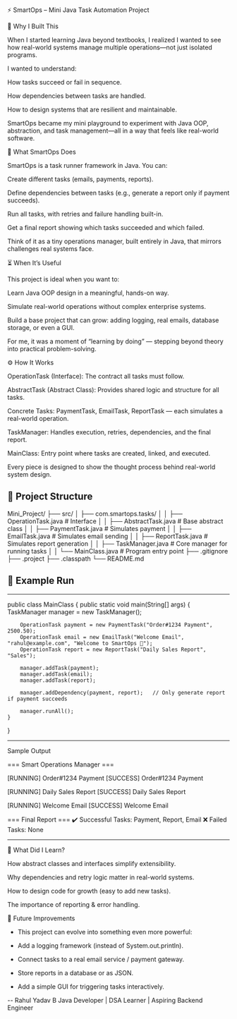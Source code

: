⚡ SmartOps – Mini Java Task Automation Project


🌱 Why I Built This

When I started learning Java beyond textbooks, I realized I wanted to see how real-world systems manage multiple operations—not just isolated programs.

I wanted to understand:

How tasks succeed or fail in sequence.

How dependencies between tasks are handled.

How to design systems that are resilient and maintainable.

SmartOps became my mini playground to experiment with Java OOP, abstraction, and task management—all in a way that feels like real-world software.


🧩 What SmartOps Does

SmartOps is a task runner framework in Java. You can:

Create different tasks (emails, payments, reports).

Define dependencies between tasks (e.g., generate a report only if payment succeeds).

Run all tasks, with retries and failure handling built-in.

Get a final report showing which tasks succeeded and which failed.

Think of it as a tiny operations manager, built entirely in Java, that mirrors challenges real systems face.


⏳ When It’s Useful

This project is ideal when you want to:

Learn Java OOP design in a meaningful, hands-on way.

Simulate real-world operations without complex enterprise systems.

Build a base project that can grow: adding logging, real emails, database storage, or even a GUI.

For me, it was a moment of “learning by doing” — stepping beyond theory into practical problem-solving.


⚙️ How It Works

OperationTask (Interface): The contract all tasks must follow.

AbstractTask (Abstract Class): Provides shared logic and structure for all tasks.

Concrete Tasks: PaymentTask, EmailTask, ReportTask — each simulates a real-world operation.

TaskManager: Handles execution, retries, dependencies, and the final report.

MainClass: Entry point where tasks are created, linked, and executed.

Every piece is designed to show the thought process behind real-world system design.



## 📂 Project Structure
Mini_Project/
├── src/
│   ├── com.smartops.tasks/
│   │   ├── OperationTask.java      # Interface
│   │   ├── AbstractTask.java       # Base abstract class
│   │   ├── PaymentTask.java        # Simulates payment
│   │   ├── EmailTask.java          # Simulates email sending
│   │   ├── ReportTask.java         # Simulates report generation
│   │   ├── TaskManager.java        # Core manager for running tasks
│   │   └── MainClass.java          # Program entry point
├── .gitignore
├── .project
├── .classpath
└── README.md




## 🚀 Example Run
---------

public class MainClass {
    public static void main(String[] args) {
        TaskManager manager = new TaskManager();

        OperationTask payment = new PaymentTask("Order#1234 Payment", 2500.50);
        OperationTask email = new EmailTask("Welcome Email", "rahul@example.com", "Welcome to SmartOps 🚀");
        OperationTask report = new ReportTask("Daily Sales Report", "Sales");

        manager.addTask(payment);
        manager.addTask(email);
        manager.addTask(report);

        manager.addDependency(payment, report);   // Only generate report if payment succeeds

        manager.runAll();
    }
}

--------
Sample Output 

=== Smart Operations Manager ===

[RUNNING] Order#1234 Payment
[SUCCESS] Order#1234 Payment

[RUNNING] Daily Sales Report
[SUCCESS] Daily Sales Report

[RUNNING] Welcome Email
[SUCCESS] Welcome Email

=== Final Report ===
✔️ Successful Tasks: Payment, Report, Email
❌ Failed Tasks: None

--------

🌟 What Did I Learn?

How abstract classes and interfaces simplify extensibility.

Why dependencies and retry logic matter in real-world systems.

How to design code for growth (easy to add new tasks).

The importance of reporting & error handling.

🚧 Future Improvements

- This project can evolve into something even more powerful:

- Add a logging framework (instead of System.out.println).

- Connect tasks to a real email service / payment gateway.

- Store reports in a database or as JSON.

- Add a simple GUI for triggering tasks interactively.


--
Rahul Yadav B
Java Developer | DSA Learner | Aspiring Backend Engineer


  

